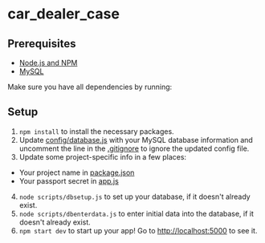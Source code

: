 # car_dealer_case


## Prerequisites
* [Node.js and NPM](https://nodejs.org/en/)
* [MySQL](https://dev.mysql.com/downloads/installer/)

Make sure you have all dependencies by running:

## Setup
1. `npm install` to install the necessary packages.
2. Update [config/database.js](../blob/master/config/database.js) with your MySQL database information and uncomment the line in the [.gitignore](../blob/master/.gitignore) to ignore the updated config file.
3. Update some project-specific info in a few places:
  * Your project name in [package.json](../blob/master/package.json)
  * Your passport secret in [app.js](../blob/master/app.js)
4. `node scripts/dbsetup.js` to set up your database, if it doesn't already exist.
5. `node scripts/dbenterdata.js` to enter initial data into the database, if it doesn't already exist.
6. `npm start dev` to start up your app! Go to [http://localhost:5000](http://localhost:5000) to see it.
